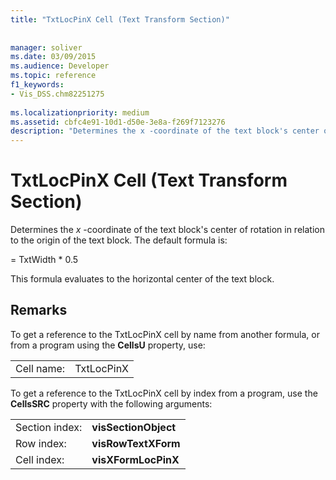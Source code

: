 ```yaml
---
title: "TxtLocPinX Cell (Text Transform Section)"
 
 
manager: soliver
ms.date: 03/09/2015
ms.audience: Developer
ms.topic: reference
f1_keywords:
- Vis_DSS.chm82251275
 
ms.localizationpriority: medium
ms.assetid: cbfc4e91-10d1-d50e-3e8a-f269f7123276
description: "Determines the x -coordinate of the text block's center of rotation in relation to the origin of the text block. The default formula is:"
---
```


# TxtLocPinX Cell (Text Transform Section)

Determines the  *x*  -coordinate of the text block's center of rotation in relation to the origin of the text block. The default formula is: 
  
= TxtWidth \* 0.5
  
This formula evaluates to the horizontal center of the text block.
  
## Remarks

To get a reference to the TxtLocPinX cell by name from another formula, or from a program using the **CellsU** property, use: 
  
|||
|:-----|:-----|
| Cell name:  <br/> | TxtLocPinX  <br/> |
   
To get a reference to the TxtLocPinX cell by index from a program, use the **CellsSRC** property with the following arguments: 
  
|||
|:-----|:-----|
| Section index:  <br/> |**visSectionObject** <br/> |
| Row index:  <br/> |**visRowTextXForm** <br/> |
| Cell index:  <br/> |**visXFormLocPinX** <br/> |
   

